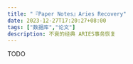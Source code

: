 ```yaml
---
title: "『Paper Notes』Aries Recovery"
date: 2023-12-27T17:20:27+08:00
tags: ["数据库","论文"]
description: 不衰的经典 ARIES事务恢复
---
```





TODO
